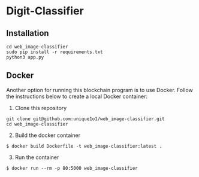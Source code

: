 # Digit-Classifier


## Installation

```
cd web_image-classifier 
sudo pip install -r requirements.txt
python3 app.py
```
## Docker

Another option for running this blockchain program is to use Docker.  Follow the instructions below to create a local Docker container:

1. Clone this repository
```
git clone git@github.com:unique1o1/web_image-classifier.git
cd web_image-classifier
```
2. Build the docker container

```
$ docker build Dockerfile -t web_image-classifier:latest .                 
```

3. Run the container

```
$ docker run --rm -p 80:5000 web_image-classifier
```


